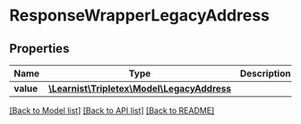 # ResponseWrapperLegacyAddress

## Properties
Name | Type | Description | Notes
------------ | ------------- | ------------- | -------------
**value** | [**\Learnist\Tripletex\Model\LegacyAddress**](LegacyAddress.md) |  | [optional] 

[[Back to Model list]](../../README.md#documentation-for-models) [[Back to API list]](../../README.md#documentation-for-api-endpoints) [[Back to README]](../../README.md)


